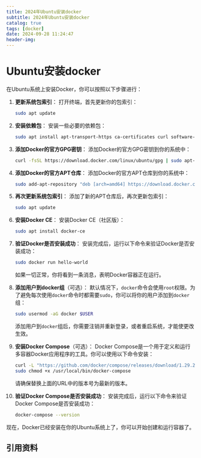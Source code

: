 ```yaml
---
title: 2024年Ubuntu安装docker
subtitle: 2024年Ubuntu安装docker
catalog: true
tags: [docker]
date: 2024-09-28 11:24:47
header-img:
---
```


# Ubuntu安装docker



在Ubuntu系统上安装Docker，你可以按照以下步骤进行：

1. **更新系统包索引**：
   打开终端，首先更新你的包索引：
   ```bash
   sudo apt update
   ```

2. **安装依赖包**：
   安装一些必要的依赖包：
   ```bash
   sudo apt install apt-transport-https ca-certificates curl software-properties-common
   ```

3. **添加Docker的官方GPG密钥**：
   添加Docker的官方GPG密钥到你的系统中：
   ```bash
   curl -fsSL https://download.docker.com/linux/ubuntu/gpg | sudo apt-key add -
   ```

4. **添加Docker的官方APT仓库**：
   添加Docker的官方APT仓库到你的系统中：
   ```bash
   sudo add-apt-repository "deb [arch=amd64] https://download.docker.com/linux/ubuntu $(lsb_release -cs) stable"
   ```

5. **再次更新系统包索引**：
   添加了新的APT仓库后，再次更新包索引：
   ```bash
   sudo apt update
   ```

6. **安装Docker CE**：
   安装Docker CE（社区版）：
   ```bash
   sudo apt install docker-ce
   ```

7. **验证Docker是否安装成功**：
   安装完成后，运行以下命令来验证Docker是否安装成功：
   ```bash
   sudo docker run hello-world
   ```
   如果一切正常，你将看到一条消息，表明Docker容器正在运行。

8. **添加用户到docker组**（可选）：
   默认情况下，`docker`命令会使用`root`权限。为了避免每次使用`docker`命令时都需要`sudo`，你可以将你的用户添加到`docker`组：
   ```bash
   sudo usermod -aG docker $USER
   ```
   添加用户到`docker`组后，你需要注销并重新登录，或者重启系统，才能使更改生效。

9. **安装Docker Compose**（可选）：
   Docker Compose是一个用于定义和运行多容器Docker应用程序的工具。你可以使用以下命令安装：
   ```bash
   curl -L "https://github.com/docker/compose/releases/download/1.29.2/docker-compose-$(uname -s)-$(uname -m)" -o /usr/local/bin/docker-compose
   sudo chmod +x /usr/local/bin/docker-compose
   ```
   请确保替换上面的URL中的版本号为最新的版本。

10. **验证Docker Compose是否安装成功**：
    安装完成后，运行以下命令来验证Docker Compose是否安装成功：
    ```bash
    docker-compose --version
    ```

现在，Docker已经安装在你的Ubuntu系统上了，你可以开始创建和运行容器了。



## 引用资料

>
>
>
